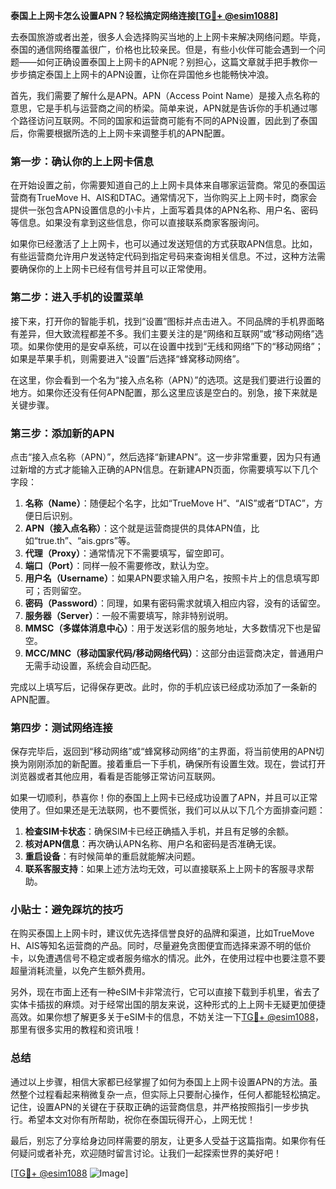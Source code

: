 **泰国上上网卡怎么设置APN？轻松搞定网络连接[[TG💪+ @esim1088](https://t.me/s/esim1088)]**

去泰国旅游或者出差，很多人会选择购买当地的上上网卡来解决网络问题。毕竟，泰国的通信网络覆盖很广，价格也比较亲民。但是，有些小伙伴可能会遇到一个问题——如何正确设置泰国上上网卡的APN呢？别担心，这篇文章就手把手教你一步步搞定泰国上上网卡的APN设置，让你在异国他乡也能畅快冲浪。

首先，我们需要了解什么是APN。APN（Access Point Name）是接入点名称的意思，它是手机与运营商之间的桥梁。简单来说，APN就是告诉你的手机通过哪个路径访问互联网。不同的国家和运营商可能有不同的APN设置，因此到了泰国后，你需要根据所选的上上网卡来调整手机的APN配置。

### **第一步：确认你的上上网卡信息**
在开始设置之前，你需要知道自己的上上网卡具体来自哪家运营商。常见的泰国运营商有TrueMove H、AIS和DTAC。通常情况下，当你购买上上网卡时，商家会提供一张包含APN设置信息的小卡片，上面写着具体的APN名称、用户名、密码等信息。如果没有拿到这些信息，你可以直接联系商家客服询问。

如果你已经激活了上上网卡，也可以通过发送短信的方式获取APN信息。比如，有些运营商允许用户发送特定代码到指定号码来查询相关信息。不过，这种方法需要确保你的上上网卡已经有信号并且可以正常使用。

### **第二步：进入手机的设置菜单**
接下来，打开你的智能手机，找到“设置”图标并点击进入。不同品牌的手机界面略有差异，但大致流程都差不多。我们主要关注的是“网络和互联网”或“移动网络”选项。如果你使用的是安卓系统，可以在设置中找到“无线和网络”下的“移动网络”；如果是苹果手机，则需要进入“设置”后选择“蜂窝移动网络”。

在这里，你会看到一个名为“接入点名称（APN）”的选项。这是我们要进行设置的地方。如果你还没有任何APN配置，那么这里应该是空白的。别急，接下来就是关键步骤。

### **第三步：添加新的APN**
点击“接入点名称（APN）”，然后选择“新建APN”。这一步非常重要，因为只有通过新增的方式才能输入正确的APN信息。在新建APN页面，你需要填写以下几个字段：

1. **名称（Name）**：随便起个名字，比如“TrueMove H”、“AIS”或者“DTAC”，方便日后识别。
2. **APN（接入点名称）**：这个就是运营商提供的具体APN值，比如“true.th”、“ais.gprs”等。
3. **代理（Proxy）**：通常情况下不需要填写，留空即可。
4. **端口（Port）**：同样一般不需要修改，默认为空。
5. **用户名（Username）**：如果APN要求输入用户名，按照卡片上的信息填写即可；否则留空。
6. **密码（Password）**：同理，如果有密码需求就填入相应内容，没有的话留空。
7. **服务器（Server）**：一般不需要填写，除非特别说明。
8. **MMSC（多媒体消息中心）**：用于发送彩信的服务地址，大多数情况下也是留空。
9. **MCC/MNC（移动国家代码/移动网络代码）**：这部分由运营商决定，普通用户无需手动设置，系统会自动匹配。

完成以上填写后，记得保存更改。此时，你的手机应该已经成功添加了一条新的APN配置。

### **第四步：测试网络连接**
保存完毕后，返回到“移动网络”或“蜂窝移动网络”的主界面，将当前使用的APN切换为刚刚添加的新配置。接着重启一下手机，确保所有设置生效。现在，尝试打开浏览器或者其他应用，看看是否能够正常访问互联网。

如果一切顺利，恭喜你！你的泰国上上网卡已经成功设置了APN，并且可以正常使用了。但如果还是无法联网，也不要慌张，我们可以从以下几个方面排查问题：

1. **检查SIM卡状态**：确保SIM卡已经正确插入手机，并且有足够的余额。
2. **核对APN信息**：再次确认APN名称、用户名和密码是否准确无误。
3. **重启设备**：有时候简单的重启就能解决问题。
4. **联系客服支持**：如果上述方法均无效，可以直接联系上上网卡的客服寻求帮助。

### **小贴士：避免踩坑的技巧**
在购买泰国上上网卡时，建议优先选择信誉良好的品牌和渠道，比如TrueMove H、AIS等知名运营商的产品。同时，尽量避免贪图便宜而选择来源不明的低价卡，以免遭遇信号不稳定或者服务缩水的情况。此外，在使用过程中也要注意不要超量消耗流量，以免产生额外费用。

另外，现在市面上还有一种eSIM卡非常流行，它可以直接下载到手机里，省去了实体卡插拔的麻烦。对于经常出国的朋友来说，这种形式的上上网卡无疑更加便捷高效。如果你想了解更多关于eSIM卡的信息，不妨关注一下[TG💪+ @esim1088](https://t.me/s/esim1088)，那里有很多实用的教程和资讯哦！

### **总结**
通过以上步骤，相信大家都已经掌握了如何为泰国上上网卡设置APN的方法。虽然整个过程看起来稍微复杂一点，但实际上只要耐心操作，任何人都能轻松搞定。记住，设置APN的关键在于获取正确的运营商信息，并严格按照指引一步步执行。希望本文对你有所帮助，祝你在泰国玩得开心，上网无忧！

最后，别忘了分享给身边同样需要的朋友，让更多人受益于这篇指南。如果你有任何疑问或者补充，欢迎随时留言讨论。让我们一起探索世界的美好吧！

[[TG💪+ @esim1088](https://t.me/s/esim1088) ![Image](https://i.postimg.cc/4NQfJmqS/Snipaste-2025-05-13-00-14-12.png)]